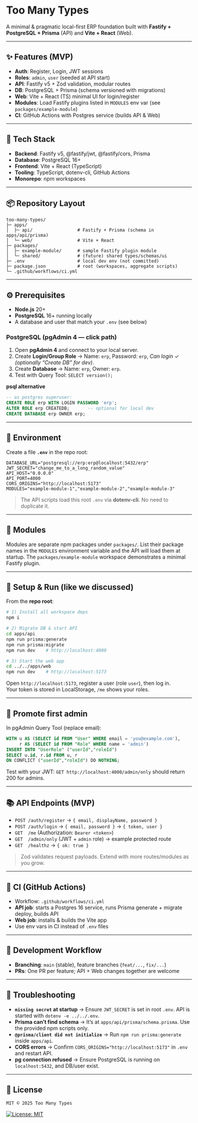 # Too Many Types

A minimal & pragmatic local-first ERP foundation built with **Fastify + PostgreSQL + Prisma** (API) and **Vite + React** (Web).

---

## ✨ Features (MVP)

- **Auth**: Register, Login, JWT sessions
- **Roles**: `admin`, `user` (seeded at API start)
- **API**: Fastify v5 + Zod validation, modular routes
- **DB**: PostgreSQL + Prisma (schema versioned with migrations)
- **Web**: Vite + React (TS) minimal UI for login/register
- **Modules**: Load Fastify plugins listed in `MODULES` env var (see `packages/example-module`)
- **CI**: GitHub Actions with Postgres service (builds API & Web)

---

## 🧰 Tech Stack

- **Backend**: Fastify v5, @fastify/jwt, @fastify/cors, Prisma
- **Database**: PostgreSQL 16+
- **Frontend**: Vite + React (TypeScript)
- **Tooling**: TypeScript, dotenv-cli, GitHub Actions
- **Monorepo**: npm workspaces

---

## 📦 Repository Layout

```
too-many-types/
├─ apps/
│  ├─ api/                 # Fastify + Prisma (schema in apps/api/prisma)
│  └─ web/                 # Vite + React
├─ packages/
│  ├─ example-module/      # sample Fastify plugin module
│  └─ shared/              # (future) shared types/schemas/ui
├─ .env                    # local dev env (not committed)
├─ package.json            # root (workspaces, aggregate scripts)
└─ .github/workflows/ci.yml
```

---

## ⚙️ Prerequisites

- **Node.js** 20+
- **PostgreSQL** 16+ running locally
- A database and user that match your `.env` (see below)

### PostgreSQL (pgAdmin 4 — click path)

1. Open **pgAdmin 4** and connect to your local server.
2. Create **Login/Group Role** → Name: `erp`, Password: `erp`, _Can login_ ✓ _(optionally “Create DB” for dev)_.
3. Create **Database** → Name: `erp`, Owner: `erp`.
4. Test with Query Tool: `SELECT version();`

**psql alternative**

```sql
-- as postgres superuser:
CREATE ROLE erp WITH LOGIN PASSWORD 'erp';
ALTER ROLE erp CREATEDB;       -- optional for local dev
CREATE DATABASE erp OWNER erp;
```

---

## 🔐 Environment

Create a file **`.env`** in the repo root:

```env
DATABASE_URL="postgresql://erp:erp@localhost:5432/erp"
JWT_SECRET="change_me_to_a_long_random_value"
API_HOST="0.0.0.0"
API_PORT=4000
CORS_ORIGINS="http://localhost:5173"
MODULES="example-module-1","example-module-2","example-module-3"
```

> The API scripts load this root `.env` via **dotenv-cli**. No need to duplicate it.

---

## 🧩 Modules

Modules are separate npm packages under `packages/`. List their package names in the `MODULES` environment variable and the API will load them at startup. The `packages/example-module` workspace demonstrates a minimal Fastify plugin.

---

## 🚀 Setup & Run (like we discussed)

From the **repo root**:

```bash
# 1) Install all workspace deps
npm i

# 2) Migrate DB & start API
cd apps/api
npm run prisma:generate
npm run prisma:migrate
npm run dev    # http://localhost:4000

# 3) Start the web app
cd ../../apps/web
npm run dev    # http://localhost:5173
```

Open `http://localhost:5173`, register a user (role `user`), then log in.  
Your token is stored in LocalStorage, `/me` shows your roles.

---

## 👑 Promote first admin

In pgAdmin Query Tool (replace email):

```sql
WITH u AS (SELECT id FROM "User" WHERE email = 'you@example.com'),
     r AS (SELECT id FROM "Role" WHERE name = 'admin')
INSERT INTO "UserRole" ("userId","roleId")
SELECT u.id, r.id FROM u, r
ON CONFLICT ("userId","roleId") DO NOTHING;
```

Test with your JWT: `GET http://localhost:4000/admin/only` should return 200 for admins.

---

## 📚 API Endpoints (MVP)

- `POST /auth/register` → `{ email, displayName, password }`
- `POST /auth/login` → `{ email, password }` → `{ token, user }`
- `GET  /me` (Authorization: `Bearer <token>`)
- `GET  /admin/only` (JWT + `admin` role) → example protected route
- `GET  /healthz` → `{ ok: true }`

> Zod validates request payloads. Extend with more routes/modules as you grow.

---

## 🧪 CI (GitHub Actions)

- Workflow: `.github/workflows/ci.yml`
- **API job**: starts a Postgres 16 service, runs Prisma generate + migrate deploy, builds API
- **Web job**: installs & builds the Vite app
- Use env vars in CI instead of `.env` files

---

## 🧭 Development Workflow

- **Branching**: `main` (stable), feature branches (`feat/...`, `fix/...`)
- **PRs**: One PR per feature; API + Web changes together are welcome

---

## 🐛 Troubleshooting

- **`missing secret` at startup** → Ensure `JWT_SECRET` is set in root `.env`. API is started with `dotenv -e ../../.env`.
- **Prisma can’t find schema** → It’s at `apps/api/prisma/schema.prisma`. Use the provided npm scripts only.
- **`@prisma/client did not initialize`** → Run `npm run prisma:generate` inside `apps/api`.
- **CORS errors** → Confirm `CORS_ORIGINS="http://localhost:5173"` in `.env` and restart API.
- **pg connection refused** → Ensure PostgreSQL is running on `localhost:5432`, and DB/user exist.

---

## 📄 License

```
MIT © 2025 Too Many Types
```

[![License: MIT](https://img.shields.io/badge/License-MIT-yellow.svg)](https://opensource.org/licenses/MIT)
